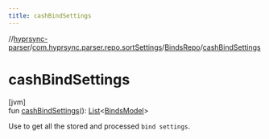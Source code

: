 ```yaml
---
title: cashBindSettings
---
```

//[hyprsync-parser](../../../index.html)/[com.hyprsync.parser.repo.sortSettings](../index.html)/[BindsRepo](index.html)/[cashBindSettings](cash-bind-settings.html)



# cashBindSettings



[jvm]\
fun [cashBindSettings](cash-bind-settings.html)(): [List](https://kotlinlang.org/api/core/kotlin-stdlib/kotlin.collections/-list/index.html)&lt;[BindsModel](../../com.hyprsync.parser.models/-binds-model/index.html)&gt;



Use to get all the stored and processed `bind settings`.



